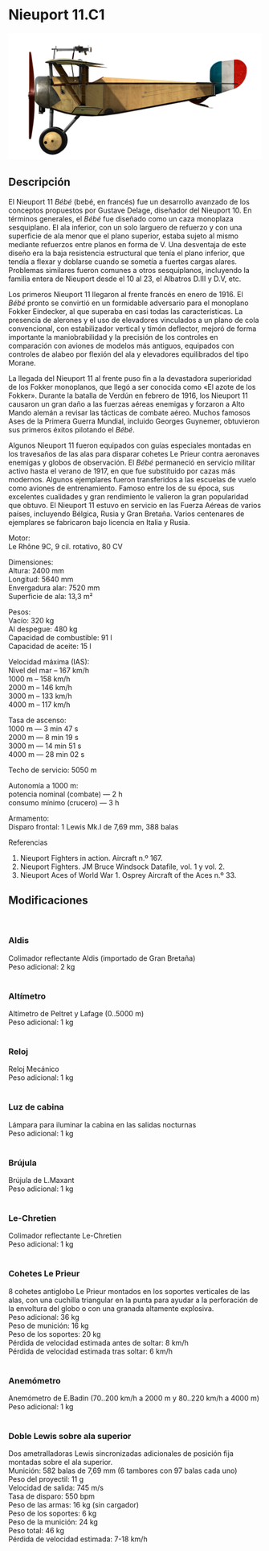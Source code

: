 # Nieuport 11.C1  
  
![nieuport11](../images/nieuport11.png)  
  
## Descripción  
  
El Nieuport 11 <i>Bébé</i> (bebé, en francés) fue un desarrollo avanzado de los conceptos propuestos por Gustave Delage, diseñador del Nieuport 10. En términos generales, el <i>Bébé</i> fue diseñado como un caza monoplaza sesquiplano. El ala inferior, con un solo larguero de refuerzo y con una superficie de ala menor que el plano superior, estaba sujeto al mismo mediante refuerzos entre planos en forma de V. Una desventaja de este diseño era la baja resistencia estructural que tenía el plano inferior, que tendía a flexar y doblarse cuando se sometía a fuertes cargas alares. Problemas similares fueron comunes a otros sesquiplanos, incluyendo la familia entera de Nieuport desde el 10 al 23, el Albatros D.III y D.V, etc.  
  
Los primeros Nieuport 11 llegaron al frente francés en enero de 1916. El <i>Bébé</i> pronto se convirtió en un formidable adversario para el monoplano Fokker Eindecker, al que superaba en casi todas las características. La presencia de alerones y el uso de elevadores vinculados a un plano de cola convencional, con estabilizador vertical y timón deflector, mejoró de forma importante la maniobrabilidad y la precisión de los controles en comparación con aviones de modelos más antiguos, equipados con controles de alabeo por flexión del ala y elevadores equilibrados del tipo Morane.  
  
La llegada del Nieuport 11 al frente puso fin a la devastadora superioridad de los Fokker monoplanos, que llegó a ser conocida como «El azote de los Fokker». Durante la batalla de Verdún en febrero de 1916, los Nieuport 11 causaron un gran daño a las fuerzas aéreas enemigas y forzaron a Alto Mando alemán a revisar las tácticas de combate aéreo. Muchos famosos Ases de la Primera Guerra Mundial, incluido Georges Guynemer, obtuvieron sus primeros éxitos pilotando el <i>Bébé</i>.  
  
Algunos Nieuport 11 fueron equipados con guías especiales montadas en los travesaños de las alas para disparar cohetes Le Prieur contra aeronaves enemigas y globos de observación. El <i>Bébé</i> permaneció en servicio militar activo hasta el verano de 1917, en que fue substituido por cazas más modernos. Algunos ejemplares fueron transferidos a las escuelas de vuelo como aviones de entrenamiento. Famoso entre los de su época, sus excelentes cualidades y gran rendimiento le valieron la gran popularidad que obtuvo. El Nieuport 11 estuvo en servicio en las Fuerza Aéreas de varios países, incluyendo Bélgica, Rusia y Gran Bretaña. Varios centenares de ejemplares se fabricaron bajo licencia en Italia y Rusia.  
  
  
Motor:  
Le Rhône 9C, 9 cil. rotativo, 80 CV  
  
Dimensiones:  
Altura: 2400 mm  
Longitud: 5640 mm  
Envergadura alar: 7520 mm  
Superficie de ala: 13,3 m²  
  
Pesos:  
Vacío: 320 kg  
Al despegue: 480 kg  
Capacidad de combustible: 91 l  
Capacidad de aceite: 15 l  
  
Velocidad máxima (IAS):  
Nivel del mar – 167 km/h  
1000 m – 158 km/h  
2000 m – 146 km/h  
3000 m – 133 km/h  
4000 m – 117 km/h  
  
Tasa de ascenso:  
1000 m — 3 min 47 s  
2000 m — 8 min 19 s  
3000 m — 14 min 51 s  
4000 m — 28 min 02 s  
  
Techo de servicio: 5050 m  
  
Autonomía a 1000 m:  
potencia nominal (combate) — 2 h  
consumo mínimo (crucero) — 3 h  
  
Armamento:  
Disparo frontal: 1 Lewis Mk.I de 7,69 mm, 388 balas  
  
Referencias  
1) Nieuport Fighters in action. Aircraft n.º 167.  
2) Nieuport Fighters. JM Bruce Windsock Datafile, vol. 1 y vol. 2.  
3) Nieuport Aces of World War 1. Osprey Aircraft of the Aces n.º 33.  
  
## Modificaciones  
  ﻿
  
### Aldis  
  
Colimador reflectante Aldis (importado de Gran Bretaña)  
Peso adicional: 2 kg  
  ﻿
  
### Altímetro  
  
Altímetro de Peltret y Lafage (0..5000 m)  
Peso adicional: 1 kg  
  ﻿
  
### Reloj  
  
Reloj Mecánico  
Peso adicional: 1 kg  
  ﻿
  
### Luz de cabina  
  
Lámpara para iluminar la cabina en las salidas nocturnas  
Peso adicional: 1 kg  
  ﻿
  
### Brújula  
  
Brújula de L.Maxant  
Peso adicional: 1 kg  
  ﻿
  
### Le-Chretien  
  
Colimador reflectante Le-Chretien  
Peso adicional: 1 kg  
  ﻿
  
### Cohetes Le Prieur  
  
8 cohetes antiglobo Le Prieur montados en los soportes verticales de las alas, con una cuchilla triangular en la punta para ayudar a la perforación de la envoltura del globo o con una granada altamente explosiva.  
Peso adicional: 36 kg  
Peso de munición: 16 kg  
Peso de los soportes: 20 kg  
Pérdida de velocidad estimada antes de soltar: 8 km/h  
Pérdida de velocidad estimada tras soltar: 6 km/h  
  ﻿
  
### Anemómetro  
  
Anemómetro de E.Badin (70..200 km/h a 2000 m y 80..220 km/h a 4000 m)  
Peso adicional: 1 kg  
  ﻿
  
### Doble Lewis sobre ala superior  
  
Dos ametralladoras Lewis sincronizadas adicionales de posición fija montadas sobre el ala superior.  
Munición: 582 balas de 7,69 mm (6 tambores con 97 balas cada uno)  
Peso del proyectil: 11 g  
Velocidad de salida: 745 m/s  
Tasa de disparo: 550 bpm  
Peso de las armas: 16 kg (sin cargador)  
Peso de los soportes: 6 kg  
Peso de la munición: 24 kg  
Peso total: 46 kg  
Pérdida de velocidad estimada: 7-18 km/h  